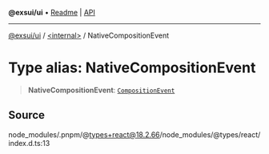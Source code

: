 **@exsui/ui** • [Readme](../../README.md) \| [API](../../globals.md)

***

[@exsui/ui](../../README.md) / [\<internal\>](../README.md) / NativeCompositionEvent

# Type alias: NativeCompositionEvent

> **NativeCompositionEvent**: [`CompositionEvent`]( https://developer.mozilla.org/docs/Web/API/CompositionEvent )

## Source

node\_modules/.pnpm/@types+react@18.2.66/node\_modules/@types/react/index.d.ts:13
